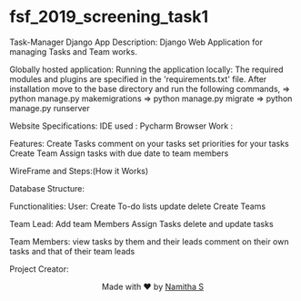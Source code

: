 # fsf_2019_screening_task1
Task-Manager Django App
Description:
Django Web Application for managing Tasks and Team works.

Globally hosted application:<link>
Running the application locally:
The required modules and plugins are specified in the 'requirements.txt' file.
After installation move to the base directory and run the following commands,
=> python manage.py makemigrations
=> python manage.py migrate
=> python manage.py runserver

Website Specifications:
IDE used : Pycharm
Browser Work : 

Features:
Create Tasks
comment on your tasks
set priorities for your tasks
Create Team
Assign tasks with due date to team members


WireFrame and Steps:(How it Works)




Database Structure:



Functionalities:
User:
Create To-do lists
update
delete
Create Teams

Team Lead:
Add team Members
Assign Tasks
delete and update tasks

Team Members:
view tasks by them and their leads
comment on their own tasks and that of their team leads




Project Creator:
<p align="center"> Made with ❤ by <a href="https://github.com/Nami2012">Namitha S</a></p>




